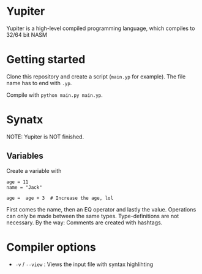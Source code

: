 # Yupiter
Yupiter is a high-level compiled programming language,
which compiles to 32/64 bit NASM


# Getting started
Clone this repository and create a script (``main.yp`` for example).
The file name has to end with ``.yp``.

Compile with ``python main.py main.yp``.


# Synatx
NOTE: Yupiter is NOT finished.


## Variables

Create a variable with
```
age = 11
name = "Jack"

age =  age + 3  # Increase the age, lol
```

First comes the name, then an EQ operator and lastly the value.
Operations can only be made between the same types.
Type-definitions are not necessary.
By the way: Comments are created with hashtags.


# Compiler options

- ``-v`` / ``--view`` : Views the input file with syntax highlihting
